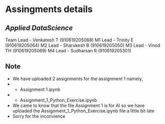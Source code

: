 # Assingments details
## _Applied DataScience_


Team Lead - Venkatesh T (910619205068)
M1 Lead - Trinity E (910619205064)
M2 Lead - Sharukesh B (910619205050)
M3 Lead - Vinod TH (910619205069)
M4 Lead - Sudharsan R (910619205301)

## Note

- We have uploaded 2 assignments for the assignment 1 namely,
- - Assignment 1.ipynb
- - Assignment_1_Python_Exercise.ipynb 
- We came to know that the file Assignment 1 is for AI so we have uploaded the Assignment_1_Python_Exercise.ipynb file a little bit late
- Sorry for the inconvience 
